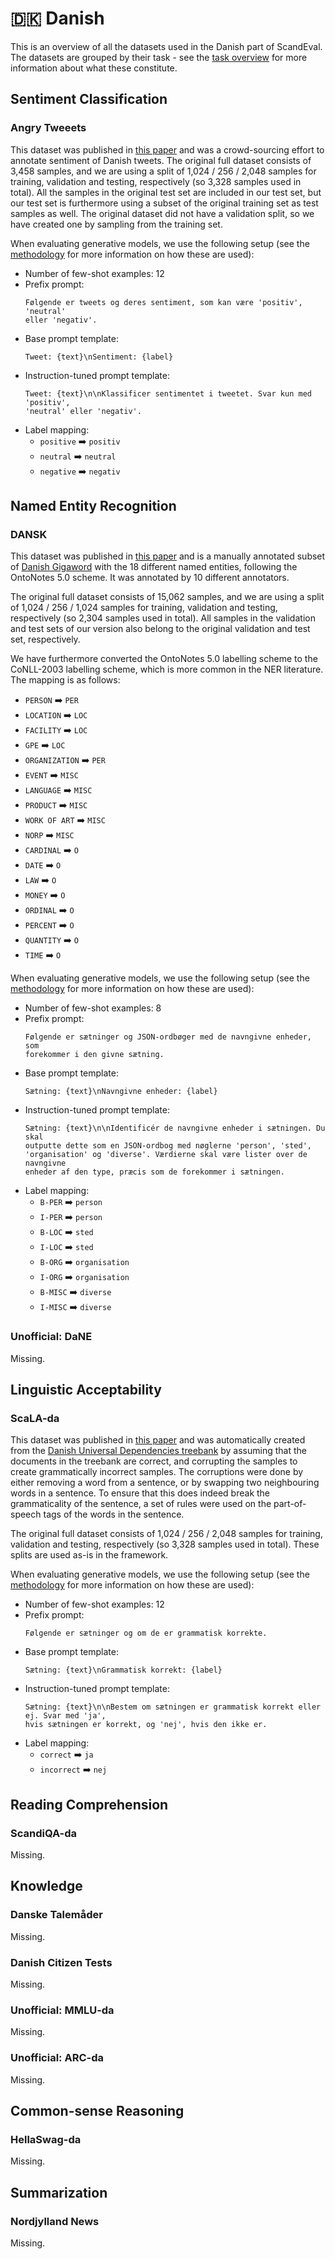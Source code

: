 # 🇩🇰 Danish

This is an overview of all the datasets used in the Danish part of ScandEval. The
datasets are grouped by their task - see the [task overview](/tasks) for more
information about what these constitute.


## Sentiment Classification

### Angry Tweeets

This dataset was published in [this
paper](https://aclanthology.org/2021.nodalida-main.53/) and was a crowd-sourcing effort
to annotate sentiment of Danish tweets. The original full dataset consists of 3,458
samples, and we are using a split of 1,024 / 256 / 2,048 samples for training,
validation and testing, respectively (so 3,328 samples used in total). All the samples
in the original test set are included in our test set, but our test set is furthermore
using a subset of the original training set as test samples as well. The original
dataset did not have a validation split, so we have created one by sampling from the
training set.

When evaluating generative models, we use the following setup (see the
[methodology](/methodology) for more information on how these are used):

- Number of few-shot examples: 12
- Prefix prompt:
  ```
  Følgende er tweets og deres sentiment, som kan være 'positiv', 'neutral'
  eller 'negativ'.
  ```
- Base prompt template:
  ```
  Tweet: {text}\nSentiment: {label}
  ```
- Instruction-tuned prompt template:
  ```
  Tweet: {text}\n\nKlassificer sentimentet i tweetet. Svar kun med 'positiv',
  'neutral' eller 'negativ'.
  ```
- Label mapping:
    - `positive` ➡️ `positiv`
    - `neutral` ➡️ `neutral`
    - `negative` ➡️ `negativ`


## Named Entity Recognition

### DANSK

This dataset was published in [this
paper](https://doi.org/10.3384/nejlt.2000-1533.2024.5249) and is a manually annotated
subset of [Danish Gigaword](https://aclanthology.org/2021.nodalida-main.46/) with the 18
different named entities, following the OntoNotes 5.0 scheme. It was annotated by 10
different annotators.

The original full dataset consists of 15,062 samples, and we are using a split of 1,024
/ 256 / 1,024 samples for training, validation and testing, respectively (so 2,304
samples used in total). All samples in the validation and test sets of our version also
belong to the original validation and test set, respectively.

We have furthermore converted the OntoNotes 5.0 labelling scheme to the CoNLL-2003
labelling scheme, which is more common in the NER literature. The mapping is as follows:

- `PERSON` ➡️ `PER`
- `LOCATION` ➡️ `LOC`
- `FACILITY` ➡️ `LOC`
- `GPE` ➡️ `LOC`
- `ORGANIZATION` ➡️ `PER`
- `EVENT` ➡️ `MISC`
- `LANGUAGE` ➡️ `MISC`
- `PRODUCT` ➡️ `MISC`
- `WORK OF ART` ➡️ `MISC`
- `NORP` ➡️ `MISC`
- `CARDINAL` ➡️ `O`
- `DATE` ➡️ `O`
- `LAW` ➡️ `O`
- `MONEY` ➡️ `O`
- `ORDINAL` ➡️ `O`
- `PERCENT` ➡️ `O`
- `QUANTITY` ➡️ `O`
- `TIME` ➡️ `O`

When evaluating generative models, we use the following setup (see the
[methodology](/methodology) for more information on how these are used):

- Number of few-shot examples: 8
- Prefix prompt:
  ```
  Følgende er sætninger og JSON-ordbøger med de navngivne enheder, som
  forekommer i den givne sætning.
  ```
- Base prompt template:
  ```
  Sætning: {text}\nNavngivne enheder: {label}
  ```
- Instruction-tuned prompt template:
  ```
  Sætning: {text}\n\nIdentificér de navngivne enheder i sætningen. Du skal
  outputte dette som en JSON-ordbog med nøglerne 'person', 'sted',
  'organisation' og 'diverse'. Værdierne skal være lister over de navngivne
  enheder af den type, præcis som de forekommer i sætningen.
  ```
- Label mapping:
    - `B-PER` ➡️ `person`
    - `I-PER` ➡️ `person`
    - `B-LOC` ➡️ `sted`
    - `I-LOC` ➡️ `sted`
    - `B-ORG` ➡️ `organisation`
    - `I-ORG` ➡️ `organisation`
    - `B-MISC` ➡️ `diverse`
    - `I-MISC` ➡️ `diverse`


### Unofficial: DaNE

Missing.


## Linguistic Acceptability

### ScaLA-da

This dataset was published in [this paper](https://aclanthology.org/2023.nodalida-1.20/)
and was automatically created from the [Danish Universal Dependencies
treebank](https://github.com/UniversalDependencies/UD_Danish-DDT/tree/master) by
assuming that the documents in the treebank are correct, and corrupting the samples to
create grammatically incorrect samples. The corruptions were done by either removing a
word from a sentence, or by swapping two neighbouring words in a sentence. To ensure
that this does indeed break the grammaticality of the sentence, a set of rules were used
on the part-of-speech tags of the words in the sentence.

The original full dataset consists of 1,024 / 256 / 2,048 samples for training,
validation and testing, respectively (so 3,328 samples used in total). These splits are
used as-is in the framework.

When evaluating generative models, we use the following setup (see the
[methodology](/methodology) for more information on how these are used):

- Number of few-shot examples: 12
- Prefix prompt:
  ```
  Følgende er sætninger og om de er grammatisk korrekte.
  ```
- Base prompt template:
  ```
  Sætning: {text}\nGrammatisk korrekt: {label}
  ```
- Instruction-tuned prompt template:
  ```
  Sætning: {text}\n\nBestem om sætningen er grammatisk korrekt eller ej. Svar med 'ja',
  hvis sætningen er korrekt, og 'nej', hvis den ikke er.
  ```
- Label mapping:
    - `correct` ➡️ `ja`
    - `incorrect` ➡️ `nej`


## Reading Comprehension

### ScandiQA-da

Missing.


## Knowledge

### Danske Talemåder

Missing.

### Danish Citizen Tests

Missing.

### Unofficial: MMLU-da

Missing.

### Unofficial: ARC-da

Missing.


## Common-sense Reasoning

### HellaSwag-da

Missing.


## Summarization

### Nordjylland News

Missing.
